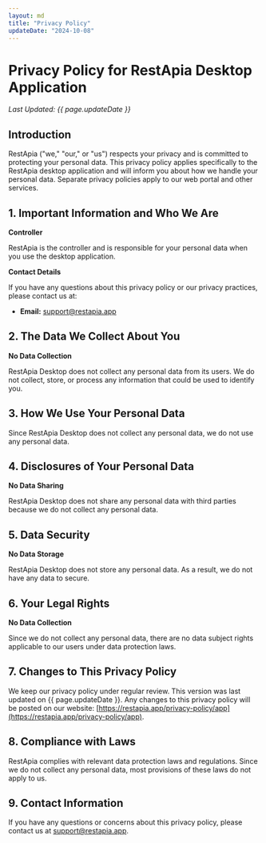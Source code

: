 ```yaml
---
layout: md
title: "Privacy Policy"
updateDate: "2024-10-08"
---
```


# Privacy Policy for RestApia Desktop Application

_Last Updated: {{ page.updateDate }}_

## Introduction

RestApia ("we," "our," or "us") respects your privacy and is committed to protecting your personal data. This privacy policy applies specifically to the RestApia desktop application and will inform you about how we handle your personal data. Separate privacy policies apply to our web portal and other services.

## 1. Important Information and Who We Are

**Controller**

RestApia is the controller and is responsible for your personal data when you use the desktop application.

**Contact Details**

If you have any questions about this privacy policy or our privacy practices, please contact us at:

- **Email:** support@restapia.app

## 2. The Data We Collect About You

**No Data Collection**

RestApia Desktop does not collect any personal data from its users. We do not collect, store, or process any information that could be used to identify you.

## 3. How We Use Your Personal Data

Since RestApia Desktop does not collect any personal data, we do not use any personal data.

## 4. Disclosures of Your Personal Data

**No Data Sharing**

RestApia Desktop does not share any personal data with third parties because we do not collect any personal data.

## 5. Data Security

**No Data Storage**

RestApia Desktop does not store any personal data. As a result, we do not have any data to secure.

## 6. Your Legal Rights

**No Data Collection**

Since we do not collect any personal data, there are no data subject rights applicable to our users under data protection laws.

## 7. Changes to This Privacy Policy

We keep our privacy policy under regular review. This version was last updated on {{ page.updateDate }}. Any changes to this privacy policy will be posted on our website: [https://restapia.app/privacy-policy/app](https://restapia.app/privacy-policy/app).

## 8. Compliance with Laws

RestApia complies with relevant data protection laws and regulations. Since we do not collect any personal data, most provisions of these laws do not apply to us.

## 9. Contact Information

If you have any questions or concerns about this privacy policy, please contact us at <support@restapia.app>.
